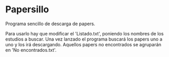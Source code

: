 # Papersillo

Programa sencillo de descarga de papers.

Para usarlo hay que modificar el 'Listado.txt', poniendo los nombres de los estudios a buscar. Una vez lanzado el programa buscará los papers uno a uno y los irá descargando.
Aquellos papers no encontrados se agruparán en 'No encontrados.txt'.
